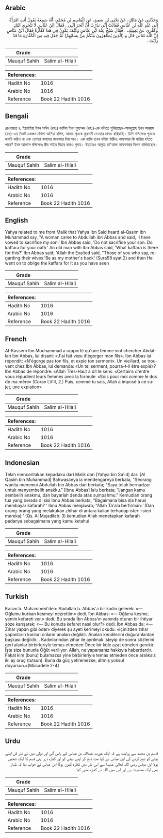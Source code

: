 ## Arabic


<div dir="rtl" lang="ar" style={{fontSize:'larger',backgroundColor:'#f8f9fa',padding:20}}>
وَحَدَّثَنِي عَنْ مَالِكٍ، عَنْ يَحْيَى بْنِ سَعِيدٍ، عَنِ الْقَاسِمِ بْنِ مُحَمَّدٍ، أَنَّهُ سَمِعَهُ يَقُولُ أَتَتِ امْرَأَةٌ إِلَى عَبْدِ اللَّهِ بْنِ عَبَّاسٍ فَقَالَتْ إِنِّي نَذَرْتُ أَنْ أَنْحَرَ ابْنِي ‏.‏ فَقَالَ ابْنُ عَبَّاسٍ لاَ تَنْحَرِي ابْنَكِ وَكَفِّرِي عَنْ يَمِينِكِ، ‏.‏ فَقَالَ شَيْخٌ عِنْدَ ابْنِ عَبَّاسٍ وَكَيْفَ يَكُونُ فِي هَذَا كَفَّارَةٌ فَقَالَ ابْنُ عَبَّاسٍ إِنَّ اللَّهَ تَعَالَى قَالَ وَ ‏(‏الَّذِينَ يُظَاهِرُونَ مِنْكُمْ مِنْ نِسَائِهِمْ‏)‏ ثُمَّ جَعَلَ فِيهِ مِنَ الْكَفَّارَةِ مَا قَدْ رَأَيْتَ ‏.‏
</div>
<div style={{backgroundColor:'#f8f9fa',padding:20, marginBottom: 10}}><table> <thead> <tr> <th>Grade</th> <th></th> </tr> </thead> <tbody> <tr><td>Mauquf Sahih</td><td>Salim al-Hilali</td></tr></tbody></table><table> <thead> <tr> <th>References:</th> <th></th> </tr> </thead> <tbody><tr><td>Hadith No</td><td>1016</td></tr><tr><td>Arabic No</td><td>1016</td></tr><tr><td>Reference</td><td>Book 22 Hadith 1016</td></tr></tbody></table></div>

## Bengali


<div dir="ltr" lang="bn" style={{fontSize:'larger',backgroundColor:'#f8f9fa',padding:20}}>
রেওয়ায়ত ৭. ইয়াহইয়া ইবন সাঈদ (রহঃ) কাসিম ইবন মুহাম্মদ (রহঃ)-কে বলিতে শুনিয়াছেন-আবদুল্লাহ ইবন আব্বাস (রাঃ)-এর নিকট একজন মহিলা আসিয়া বলিল, আমার পুত্রকে কুরবানী দেওয়ার মানত করিয়াছি। তিনি বলিলেনঃ পুত্রকে জবাই করিও না এবং তোমার কসমের কাফফার দিয়া দাও। এক ব্যক্তি তখন বলিয়া উঠিলঃ কাফফারা কি করিয়া হইতে পারে? ইবন আব্বাস বলিলেনঃ স্ত্রীর সহিত যিহার করাও গুনাহ। উহাতেও আল্লাহ তা'আলা কাফফারার বিধান রাখিয়াছেন।
</div>
<div style={{backgroundColor:'#f8f9fa',padding:20, marginBottom: 10}}><table> <thead> <tr> <th>Grade</th> <th></th> </tr> </thead> <tbody> <tr><td>Mauquf Sahih</td><td>Salim al-Hilali</td></tr></tbody></table><table> <thead> <tr> <th>References:</th> <th></th> </tr> </thead> <tbody><tr><td>Hadith No</td><td>1016</td></tr><tr><td>Arabic No</td><td>1016</td></tr><tr><td>Reference</td><td>Book 22 Hadith 1016</td></tr></tbody></table></div>

## English


<div dir="ltr" lang="en" style={{fontSize:'larger',backgroundColor:'#f8f9fa',padding:20}}>
Yahya related to me from Malik that Yahya ibn Said heard al-Qasim ibn Muhammad say, "A woman came to Abdullah ibn Abbas and said, 'I have vowed to sacrifice my son.' Ibn Abbas said, 'Do not sacrifice your son. Do kaffara for your oath.' An old man with Ibn Abbas said, 'What kaffara is there for this?' Ibn Abbas said, 'Allah the Exalted said, "Those of you who say, regarding their wives.'Be as my mother's back' (Sura58 ayat 2) and then He went on to oblige the kaffara for it as you have seen
</div>
<div style={{backgroundColor:'#f8f9fa',padding:20, marginBottom: 10}}><table> <thead> <tr> <th>Grade</th> <th></th> </tr> </thead> <tbody> <tr><td>Mauquf Sahih</td><td>Salim al-Hilali</td></tr></tbody></table><table> <thead> <tr> <th>References:</th> <th></th> </tr> </thead> <tbody><tr><td>Hadith No</td><td>1016</td></tr><tr><td>Arabic No</td><td>1016</td></tr><tr><td>Reference</td><td>Book 22 Hadith 1016</td></tr></tbody></table></div>

## French


<div dir="ltr" lang="fr" style={{fontSize:'larger',backgroundColor:'#f8f9fa',padding:20}}>
Al-Kassem Ibn Mouhammad a rapporté qu'une femme vint chercher Abdallah Ibn Abbas, lui disant: «J'ai fait vœu d'égorger mon fils». Ibn Abbas lui répondit: «N'égorge pas ton fils, et expie ton serment». Un vieillard, se trouvant chez Ibn Abbas, lui demanda: «Un tel serment, pourra-t-il être expié»? Ibn Abbas de répondre: «Allah Très-Haut a dit le sens: «Certains d'entre vous répudient leurs femmes avec la formule: «Sois pour moi comme le dos de ma mère» (Coran LVIII, 2.) Puis, comme tu sais, Allah a imposé à ce sujet, une expiation»
</div>
<div style={{backgroundColor:'#f8f9fa',padding:20, marginBottom: 10}}><table> <thead> <tr> <th>Grade</th> <th></th> </tr> </thead> <tbody> <tr><td>Mauquf Sahih</td><td>Salim al-Hilali</td></tr></tbody></table><table> <thead> <tr> <th>References:</th> <th></th> </tr> </thead> <tbody><tr><td>Hadith No</td><td>1016</td></tr><tr><td>Arabic No</td><td>1016</td></tr><tr><td>Reference</td><td>Book 22 Hadith 1016</td></tr></tbody></table></div>

## Indonesian


<div dir="ltr" lang="id" style={{fontSize:'larger',backgroundColor:'#f8f9fa',padding:20}}>
Telah menceritakan kepadaku dari Malik dari [Yahya bin Sa'id] dari [Al Qasim bin Muhammad] Bahwasanya ia mendengarnya berkata, "Seorang wanita menemui Abdullah bin Abbas dan berkata; "Saya telah bernadzar untuk menyembelih anakku." [Ibnu Abbas] lalu berkata; "Jangan kamu sembelih anakmu, dan bayarlah denda atas sumpahmu." Kemudian orang tua yang berada di sisi Ibnu Abbas berkata, "Bagaimana bisa dia harus membayar kafarah? ' Ibnu Abbas menjawab; "Allah Ta'ala berfirman: '(Dan orang-orang yang melakukan zhihar di antara kalian terhadap isteri-isteri mereka) ' (Qs. Al Mujadilah: 3) kemudian Allah menetapkan kafarah padanya sebagaimana yang kamu ketahui
</div>
<div style={{backgroundColor:'#f8f9fa',padding:20, marginBottom: 10}}><table> <thead> <tr> <th>Grade</th> <th></th> </tr> </thead> <tbody> <tr><td>Mauquf Sahih</td><td>Salim al-Hilali</td></tr></tbody></table><table> <thead> <tr> <th>References:</th> <th></th> </tr> </thead> <tbody><tr><td>Hadith No</td><td>1016</td></tr><tr><td>Arabic No</td><td>1016</td></tr><tr><td>Reference</td><td>Book 22 Hadith 1016</td></tr></tbody></table></div>

## Turkish


<div dir="ltr" lang="tr" style={{fontSize:'larger',backgroundColor:'#f8f9fa',padding:20}}>
Kasım b. Muhammed'den: Abdullah b. Abbas'a bir kadın gelerek: «— Oğlumu kurban kesmeyi nezrettim» dedi. îbn Abbas: «— Oğlunu kesme, yemin kefareti ver.» dedi. Bu sırada İbn Abbas'ın yanında oturan bir ihtiyar söze karışarak: «— Bu konuda kefaret nasıl olur?» dedi. İbn Abbas da: «— Zıhar yapan gibi öder» diyerek şu ayeti kerimeyi okudu: «içinizden zıhar yapanların karıları onların anaları değildir. Anaları kendilerini doğuranlardan başkası de­ğildir... Kadınlarından zıhar ile ayrılmak isteyip de sonra sözlerini geri alanlar birbirleriyle temas etmeden Önce bir köle azat etmeleri gerekir. İşte size bununla Öğüt veriliyor. Allah, ne yaparsanız hakkıyla haberdardır. Fakat kim (bunu) bulamazsa yine birbirleriyle temas etmeden önce aralıksız iki ay oruç (tutsun). Buna da güç yetiremezse, alt­mış yoksul doyursun.»[Mücadele 2-4]
</div>
<div style={{backgroundColor:'#f8f9fa',padding:20, marginBottom: 10}}><table> <thead> <tr> <th>Grade</th> <th></th> </tr> </thead> <tbody> <tr><td>Mauquf Sahih</td><td>Salim al-Hilali</td></tr></tbody></table><table> <thead> <tr> <th>References:</th> <th></th> </tr> </thead> <tbody><tr><td>Hadith No</td><td>1016</td></tr><tr><td>Arabic No</td><td>1016</td></tr><tr><td>Reference</td><td>Book 22 Hadith 1016</td></tr></tbody></table></div>

## Urdu


<div dir="rtl" lang="ur" style={{fontSize:'larger',backgroundColor:'#f8f9fa',padding:20}}>
قاسم بن محمد سے روایت ہے کہ ایک عورت عبداللہ بن عباس کے پاس آئی اور بولی میں نے نذر کی اپنے بیٹے کو ذبح کرنے کی ابن عباس نے کہا مت ذبح کر اپنے بیٹے کو اور کفارہ دے اپنی قسم کا ایک شخص بولا ابن عباس رضی اللہ تعالیٰ عنہما سے اس نذر میں کفارہ کیوں ہوگا ابن عباس نے جواب دیا کہ ظہار بھی ایک معصیت ہے اور اس میں اللہ نے کفارہ مقرر کیا ۔
</div>
<div style={{backgroundColor:'#f8f9fa',padding:20, marginBottom: 10}}><table> <thead> <tr> <th>Grade</th> <th></th> </tr> </thead> <tbody> <tr><td>Mauquf Sahih</td><td>Salim al-Hilali</td></tr></tbody></table><table> <thead> <tr> <th>References:</th> <th></th> </tr> </thead> <tbody><tr><td>Hadith No</td><td>1016</td></tr><tr><td>Arabic No</td><td>1016</td></tr><tr><td>Reference</td><td>Book 22 Hadith 1016</td></tr></tbody></table></div>